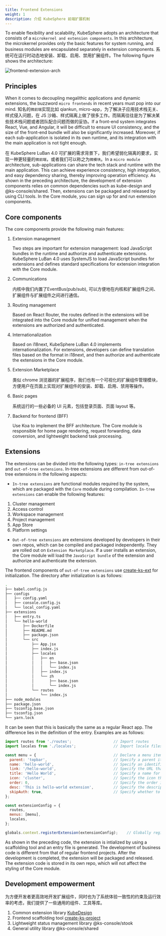 ```yaml
---
title: Frontend Extensions
weight: 1
description: 介绍 KubeSphere 前端扩展机制
---
```


To enable flexibility and scalability, KubeSphere adopts an architecture that consists of a `microkernel and extension components`. In this architecture, the microkernel provides only the basic features for system running, and business modules are encapsulated separately in extension components. 系统可在运行时动态地安装、卸载、启用、禁用扩展组件。The following figure shows the architecture:


![frontend-extension-arch](./frontend-arch.png)

## Principles

When it comes to decoupling megalithic applications and dynamic extensions, the buzzword `micro frontends` in recent years must pop into our mind. 知名的`微前端`实现比如 qiankun, micro-app，为了解决子应用技术栈无关、样式侵入问题，在 JS 沙箱、样式隔离上做了很多工作。而隔离往往是为了解决某些技术栈问题或者团队配合问题而做的妥协。If a front-end system integrates React, Vue, and Angular, it will be difficult to ensure UI consistency, and the size of the front-end bundle will also be significantly increased. Moreover, if each sub-application is isolated in its own runtime, and its integration with the main application is not tight enough.

在 KubeSphere LuBan 4.0 可扩展的需求背景下，我们希望弱化隔离的要求，实现一种更轻量的`微前端`，或者我们可以称之为`微模块`。In a `micro module` architecture, sub-applications can share the tech stack and runtime with the main application. This can achieve experience consistency, high integration, and easy dependency sharing, thereby improving operation efficiency. As shown in the preceding architecture, the development of extension components relies on common dependencies such as kube-design and @ks-console/shared. Then, extensions can be packaged and released by using CLI tools. In the Core module, you can sign up for and run extension components.

## Core components
The core components provide the following main features:
1. Extension management

   Two steps are important for extension management: load JavaScript bundles in the runtime and authorize and authenticate extensions. KubeSphere LuBan 4.0 uses SystemJS to load JavaScript bundles for extensions and defines standard specifications for extension integration with the Core module.
2. Communications

   内核中我们内置了EventBus(pub/sub), 可以方便地在内核和扩展组件之间、扩展组件与扩展组件之间进行通信。
3. Routing management

   Based on React Router, the routes defined in the extensions will be integrated into the Core module for unified management when the extensions are authorized and authenticated.
4. Internationalization

   Based on i18next, KubeSphere LuBan 4.0 implements internationalization.  For extensions, developers can define translation files based on the format in i18next, and then authorize and authenticate the extensions in the Core module.
5. Extension Marketplace

   类似 chrome 浏览器的扩展程序，我们也有一个可视化的扩展组件管理模块，方便用户在页面上实现对扩展组件的安装、卸载、启用、禁用等操作。

6. Basic pages

   系统运行的一些必备的 UI 元素，包括登录页面、页面 layout 等。
7. Backend for frontend (BFF)

   Use Koa to implement the BFF architecture. The Core module is responsible for home page rendering, request forwarding, data conversion, and lightweight backend task processing.


## Extensions

The extensions can be divided into the following types: `in-tree extensions` and `out-of-tree extensions`. In-tree extensions are different from out-of-tree extensions in the following aspects:
* `In-tree extensions` are functional modules required by the system, which are packaged with the `Core` module during compilation. `In-tree extensions` can enable the following features:
1. Cluster management
2. Access control
3. Workspace management
4. Project management
5. App Store
6. Platform settings

* `Out-of-tree extensions` are extensions developed by developers in their own repos, which can be compiled and packaged independently. They are rolled out on `Extension Marketplace`. If a user installs an extension, the Core module will load the `JavaScript bundle` of the extension and authorize and authenticate the extension.

The frontend components of `out-of-tree extensions` use [create-ks-ext](https://github.com/kubesphere/create-ks-project) for initialization. The directory after initialization is as follows:

```bash
.
├── babel.config.js
├── configs
│   ├── config.yaml
│   ├── console.config.js
│   └── local_config.yaml
├── extensions
│   ├── entry.ts
│   └── hello-world
│       ├── Dockerfile
│       ├── README.md
│       ├── package.json
│       └── src
│           ├── App.jsx
│           ├── index.js
│           ├── locales
│           │   ├── en
│           │   │   ├── base.json
│           │   │   └── index.js
│           │   ├── index.js
│           │   └── zh
│           │       ├── base.json
│           │       └── index.js
│           └── routes
│               └── index.js
├── node_modules
├── package.json
├── tsconfig.base.json
├── tsconfig.json
└── yarn.lock
```

It can be seen that this is basically the same as a regular React app. The difference lies in the definition of the entry. Examples are as follows:
```javascript
import routes from './routes';                   // Import routes
import locales from './locales';                 // Import locale files

const menu = {                                   // Declare a menu item
  parent: 'topbar',                              // Specify a parent item for the menu item
  name: 'hello-world',                           // Specify an identifier for the menu item
  link: '/hello-world',                          // Specify the URL that the menu item should link to
  title: 'Hello World',                          // Specify a name for the menu item
  icon: 'cluster',                               // Specify the icon that should be displayed next to the menu item
  order: 0,                                      // Specify the order in which the menu item should appear
  desc: 'This is hello-world extension',         // Specify the description for the menu item
  skipAuth: true,                                // Specify whether to skip authentication
};

const extensionConfig = {
  routes,
  menus: [menu],
  locales,
};

globals.context.registerExtension(extensionConfig);    // Globally register an extension
```
As shown in the preceding code, the extension is intialized by using a scaffolding tool and an entry file is generated. The development of business code is different from that of regular frontend projects. After the development is completed, the extension will be packaged and released. The extension code is stored in its own repo, which will not affect the styling of the Core module.

## Development empowerment
为方便开发者更高效地开发扩展组件，同时也为了系统体验一致性的约束及运行效率的考虑，我们提供了一些通用的组件、工具等库。
1. Common extension library [KubeDesign](https://github.com/kubesphere/kube-design)
2. Frontend scaffolding tool [create-ks-project](https://github.com/kubesphere/create-ks-project)
3. Lightweight status management library @ks-console/stook
4. General utility library @ks-console/shared
